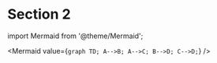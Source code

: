 # Section 2

import Mermaid from '@theme/Mermaid';




<Mermaid
  value={`graph TD;
    A-->B;
    A-->C;
    B-->D;
    C-->D;`}
/>
